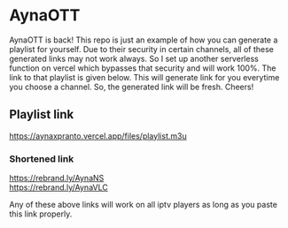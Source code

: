 # AynaOTT
AynaOTT is back!
This repo is just an example of how you can generate a playlist for yourself. Due to their security in certain channels, all of these generated links may not work always. So I set up another serverless function on vercel which bypasses that security and will work 100%. The link to that playlist is given below. This will generate link for you everytime you choose a channel. So, the generated link will be fresh.
Cheers!

## Playlist link
https://aynaxpranto.vercel.app/files/playlist.m3u

### Shortened link
https://rebrand.ly/AynaNS <br />
https://rebrand.ly/AynaVLC

Any of these above links will work on all iptv players as long as you paste this link properly.
